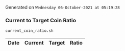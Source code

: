 Generated on `Wednesday 06-October-2021 at 05:19:28`

### Current to Target Coin Ratio
`current_coin_ratio.sh`

Date|Current|Target|Ratio
---|---|---|---
